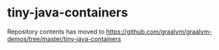 # tiny-java-containers

Repository contents has moved to https://github.com/graalvm/graalvm-demos/tree/master/tiny-java-containers